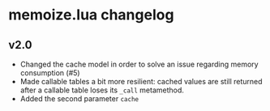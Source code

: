 # memoize.lua changelog

## v2.0

* Changed the cache model in order to solve an issue regarding memory consumption (#5)
* Made callable tables a bit more resilient: cached values are still returned after a callable table loses its `_call` metamethod.
* Added the second parameter `cache`
